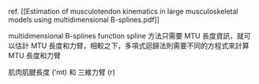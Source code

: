 ref. [[Estimation of musculotendon kinematics in large musculoskeletal models using multidimensional B-splines.pdf]]

multidimensional B-splines function
spline 方法只需要 MTU 長度資訊，就可以估計 MTU 長度和力臂，相較之下，多項式迴歸法則需要不同的方程式來計算 MTU 長度和力臂

肌肉肌腱長度 ('mt) 和 三維力臂 (r) 